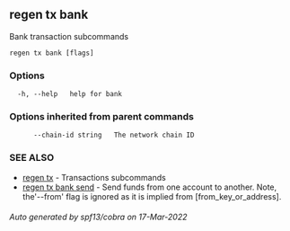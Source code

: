 ## regen tx bank

Bank transaction subcommands

```
regen tx bank [flags]
```

### Options

```
  -h, --help   help for bank
```

### Options inherited from parent commands

```
      --chain-id string   The network chain ID
```

### SEE ALSO

* [regen tx](regen_tx.md)	 - Transactions subcommands
* [regen tx bank send](regen_tx_bank_send.md)	 - Send funds from one account to another. Note, the'--from' flag is
ignored as it is implied from [from_key_or_address].

###### Auto generated by spf13/cobra on 17-Mar-2022
